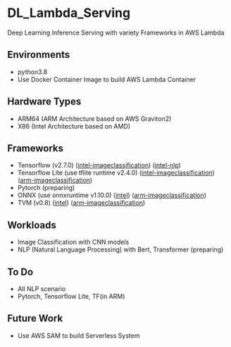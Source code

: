 # DL_Lambda_Serving
Deep Learning Inference Serving with variety Frameworks in AWS Lambda

## Environments
- python3.8
- Use Docker Container Image to build AWS Lambda Container

## Hardware Types
- ARM64 (ARM Architecture based on AWS Graviton2)
- X86 (Intel Architecture based on AMD)

## Frameworks
- Tensorflow (v2.7.0) ([intel-imageclassification](https://github.com/jaeriver/DL_Lambda_Serving/tree/main/intel/tf/image_classification)) ([intel-nlp](https://github.com/jaeriver/DL_Lambda_Serving/tree/main/intel/tf/nlp))
- Tensorflow Lite (use tflite runtime v2.4.0) ([intel-imageclassification](https://github.com/jaeriver/DL_Lambda_Serving/tree/main/intel/tflite/image_classification)) ([arm-imageclassification](https://github.com/jaeriver/DL_Lambda_Serving/tree/main/intel/tflite/image_classification))
- Pytorch (preparing)
- ONNX (use onnxruntime v1.10.0) ([intel](https://github.com/jaeriver/DL_Lambda_Serving/tree/main/intel/onnx)) ([arm-imageclassification](https://github.com/jaeriver/DL_Lambda_Serving/tree/main/arm/onnx/image_classification))
- TVM (v0.8) ([intel](https://github.com/jaeriver/DL_Lambda_Serving/tree/main/intel/tvm)) ([arm-imageclassification](https://github.com/jaeriver/DL_Lambda_Serving/tree/main/intel/tvm/image_classification))

## Workloads
- Image Classification with CNN models
- NLP (Natural Language Processing) with Bert, Transformer (preparing)

## To Do
- All NLP scenario
- Pytorch, Tensorflow Lite, TF(in ARM)

## Future Work
- Use AWS SAM to build Serverless System
